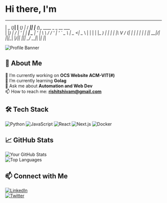 # Hi there, I'm

 ____  _     _     _ _     ____  _     _                      
|  _ \(_)___| |__ (_) |_  / ___|| |__ (_)_   ____ _ _ __ ___  
| |_) | / __| '_ \| | __| \___ \| '_ \| \ \ / / _' | '_ ` _ \ 
|  _ <| \__ \ | | | | |_   ___) | | | | |\ V / (_| | | | | | |
|_| \_\_|___/_| |_|_|\__| |____/|_| |_|_| \_/ \__,_|_| |_| |_|

![Profile Banner](https://via.placeholder.com/1200x300?text=Your+Banner+Here)

## 🚀 About Me  
🔭 I’m currently working on **OCS Website ACM-VIT(#)**  
🌱 I’m currently learning **Golag**  
💬 Ask me about **Automation and Web Dev**  
📫 How to reach me: **rishitshivam@gmail.com**  

## 🛠 Tech Stack  
![Python](https://img.shields.io/badge/-Python-3776AB?logo=python&logoColor=white&style=flat)
![JavaScript](https://img.shields.io/badge/-JavaScript-F7DF1E?logo=javascript&logoColor=black&style=flat)
![React](https://img.shields.io/badge/-React-61DAFB?logo=react&logoColor=black&style=flat)
![Next.js](https://img.shields.io/badge/-Next.js-000000?logo=next.js&logoColor=white&style=flat)
![Docker](https://img.shields.io/badge/-Docker-2496ED?logo=docker&logoColor=white&style=flat)

## 📈 GitHub Stats  
![Your GitHub Stats](https://github-readme-stats.vercel.app/api?username=your-username&show_icons=true&theme=radical)  
![Top Languages](https://github-readme-stats.vercel.app/api/top-langs/?username=your-username&layout=compact&theme=radical)

## 📫 Connect with Me  
[![LinkedIn](https://img.shields.io/badge/-LinkedIn-0077B5?logo=linkedin&logoColor=white&style=flat)](https://linkedin.com/in/your-profile)  
[![Twitter](https://img.shields.io/badge/-Twitter-1DA1F2?logo=twitter&logoColor=white&style=flat)](https://twitter.com/your-handle)  
